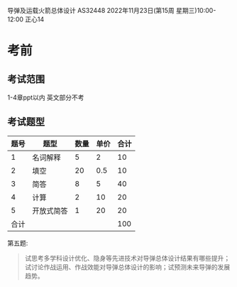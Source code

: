 导弹及运载火箭总体设计
AS32448
2022年11月23日(第15周 星期三)10:00-12:00
正心14  

# 考前
## 考试范围
1-4章ppt以内 英文部分不考
## 考试题型
|题号|题型|数量|单价|合计|
|-|-|-|-|-|
|1|名词解释|5|2|10
|2|填空|20|0.5|10
|3|简答|8|5|40
|4|计算|2|10|20
|5|开放式简答|1|20|20
|合计||||100

第五题:
> 试思考多学科设计优化、隐身等先进技术对导弹总体设计结果有哪些提升；试讨论作战运用、作战效能对导弹总体设计的影响；试预测未来导弹的发展趋势。